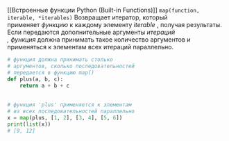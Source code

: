 [[Встроенные функции Python (Built-in Functions)]]
`map(function, iterable, *iterables)`
Возвращает итератор, который применяет _функцию_ к каждому элементу _iterable_ , получая результаты. Если передаются дополнительные аргументы _итераций ,_ _функция_ должна принимать такое количество аргументов и применяться к элементам всех итераций параллельно.

```Python
# функция должна принимать столько  
# аргументов, сколько последовательностей  
# передается в функцию map()  
def plus(a, b, c):  
    return a + b + c  
  
  
# функция 'plus' применяется к элементам  
# из всех последовательностей параллельно  
x = map(plus, [1, 2], [3, 4], [5, 6])  
print(list(x))  
# [9, 12]
```